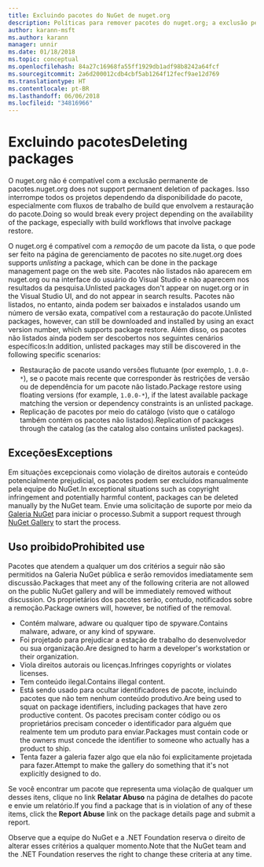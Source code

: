 ```yaml
---
title: Excluindo pacotes do NuGet de nuget.org
description: Políticas para remover pacotes do nuget.org; a exclusão permanente não é compatível, exceto quando os pacotes violam outras políticas.
author: karann-msft
ms.author: karann
manager: unnir
ms.date: 01/18/2018
ms.topic: conceptual
ms.openlocfilehash: 84a27c16968fa55ff1929db1adf98b8242a64fcf
ms.sourcegitcommit: 2a6d200012cdb4cbf5ab1264f12fecf9ae12d769
ms.translationtype: HT
ms.contentlocale: pt-BR
ms.lasthandoff: 06/06/2018
ms.locfileid: "34816966"
---
```

# <a name="deleting-packages"></a><span data-ttu-id="8b780-103">Excluindo pacotes</span><span class="sxs-lookup"><span data-stu-id="8b780-103">Deleting packages</span></span>

<span data-ttu-id="8b780-104">O nuget.org não é compatível com a exclusão permanente de pacotes.</span><span class="sxs-lookup"><span data-stu-id="8b780-104">nuget.org does not support permanent deletion of packages.</span></span> <span data-ttu-id="8b780-105">Isso interrompe todos os projetos dependendo da disponibilidade do pacote, especialmente com fluxos de trabalho de build que envolvem a restauração do pacote.</span><span class="sxs-lookup"><span data-stu-id="8b780-105">Doing so would break every project depending on the availability of the package, especially with build workflows that involve package restore.</span></span>

<span data-ttu-id="8b780-106">O nuget.org é compatível com a *remoção* de um pacote da lista, o que pode ser feito na página de gerenciamento de pacotes no site.</span><span class="sxs-lookup"><span data-stu-id="8b780-106">nuget.org does supports *unlisting* a package, which can be done in the package management page on the web site.</span></span> <span data-ttu-id="8b780-107">Pacotes não listados não aparecem em nuget.org ou na interface do usuário do Visual Studio e não aparecem nos resultados da pesquisa.</span><span class="sxs-lookup"><span data-stu-id="8b780-107">Unlisted packages don't appear on nuget.org or in the Visual Studio UI, and do not appear in search results.</span></span> <span data-ttu-id="8b780-108">Pacotes não listados, no entanto, ainda podem ser baixados e instalados usando um número de versão exata, compatível com a restauração do pacote.</span><span class="sxs-lookup"><span data-stu-id="8b780-108">Unlisted packages, however, can still be downloaded and installed by using an exact version number, which supports package restore.</span></span> <span data-ttu-id="8b780-109">Além disso, os pacotes não listados ainda podem ser descobertos nos seguintes cenários específicos:</span><span class="sxs-lookup"><span data-stu-id="8b780-109">In addition, unlisted packages may still be discovered in the following specific scenarios:</span></span>

- <span data-ttu-id="8b780-110">Restauração de pacote usando versões flutuante (por exemplo, `1.0.0-*`), se o pacote mais recente que corresponder às restrições de versão ou de dependência for um pacote não listado.</span><span class="sxs-lookup"><span data-stu-id="8b780-110">Package restore using floating versions (for example, `1.0.0-*`), if the latest available package matching the version or dependency constraints is an unlisted package.</span></span>
- <span data-ttu-id="8b780-111">Replicação de pacotes por meio do catálogo (visto que o catálogo também contém os pacotes não listados).</span><span class="sxs-lookup"><span data-stu-id="8b780-111">Replication of packages through the catalog (as the catalog also contains unlisted packages).</span></span>

## <a name="exceptions"></a><span data-ttu-id="8b780-112">Exceções</span><span class="sxs-lookup"><span data-stu-id="8b780-112">Exceptions</span></span>

<span data-ttu-id="8b780-113">Em situações excepcionais como violação de direitos autorais e conteúdo potencialmente prejudicial, os pacotes podem ser excluídos manualmente pela equipe do NuGet.</span><span class="sxs-lookup"><span data-stu-id="8b780-113">In exceptional situations such as copyright infringement and potentially harmful content, packages can be deleted manually by the NuGet team.</span></span> <span data-ttu-id="8b780-114">Envie uma solicitação de suporte por meio da [Galeria NuGet](http://www.nuget.org) para iniciar o processo.</span><span class="sxs-lookup"><span data-stu-id="8b780-114">Submit a support request through [NuGet Gallery](http://www.nuget.org) to start the process.</span></span>

## <a name="prohibited-use"></a><span data-ttu-id="8b780-115">Uso proibido</span><span class="sxs-lookup"><span data-stu-id="8b780-115">Prohibited use</span></span>

<span data-ttu-id="8b780-116">Pacotes que atendem a qualquer um dos critérios a seguir não são permitidos na Galeria NuGet pública e serão removidos imediatamente sem discussão.</span><span class="sxs-lookup"><span data-stu-id="8b780-116">Packages that meet any of the following criteria are not allowed on the public NuGet gallery and will be immediately removed without discussion.</span></span> <span data-ttu-id="8b780-117">Os proprietários dos pacotes serão, contudo, notificados sobre a remoção.</span><span class="sxs-lookup"><span data-stu-id="8b780-117">Package owners will, however, be notified of the removal.</span></span>

- <span data-ttu-id="8b780-118">Contém malware, adware ou qualquer tipo de spyware.</span><span class="sxs-lookup"><span data-stu-id="8b780-118">Contains malware, adware, or any kind of spyware.</span></span>
- <span data-ttu-id="8b780-119">Foi projetado para prejudicar a estação de trabalho do desenvolvedor ou sua organização.</span><span class="sxs-lookup"><span data-stu-id="8b780-119">Are designed to harm a developer's workstation or their organization.</span></span>
- <span data-ttu-id="8b780-120">Viola direitos autorais ou licenças.</span><span class="sxs-lookup"><span data-stu-id="8b780-120">Infringes copyrights or violates licenses.</span></span>
- <span data-ttu-id="8b780-121">Tem conteúdo ilegal.</span><span class="sxs-lookup"><span data-stu-id="8b780-121">Contains illegal content.</span></span>
- <span data-ttu-id="8b780-122">Está sendo usado para ocultar identificadores de pacote, incluindo pacotes que não tem nenhum conteúdo produtivo.</span><span class="sxs-lookup"><span data-stu-id="8b780-122">Are being used to squat on package identifiers, including packages that have zero productive content.</span></span> <span data-ttu-id="8b780-123">Os pacotes precisam conter código ou os proprietários precisam conceder o identificador para alguém que realmente tem um produto para enviar.</span><span class="sxs-lookup"><span data-stu-id="8b780-123">Packages must contain code or the owners must concede the identifier to someone who actually has a product to ship.</span></span>
- <span data-ttu-id="8b780-124">Tenta fazer a galeria fazer algo que ela não foi explicitamente projetada para fazer.</span><span class="sxs-lookup"><span data-stu-id="8b780-124">Attempt to make the gallery do something that it's not explicitly designed to do.</span></span>

<span data-ttu-id="8b780-125">Se você encontrar um pacote que representa uma violação de qualquer um desses itens, clique no link **Relatar Abuso** na página de detalhes do pacote e envie um relatório.</span><span class="sxs-lookup"><span data-stu-id="8b780-125">If you find a package that is in violation of any of these items, click the **Report Abuse** link on the package details page and submit a report.</span></span>

<span data-ttu-id="8b780-126">Observe que a equipe do NuGet e a .NET Foundation reserva o direito de alterar esses critérios a qualquer momento.</span><span class="sxs-lookup"><span data-stu-id="8b780-126">Note that the NuGet team and the .NET Foundation reserves the right to change these criteria at any time.</span></span>
